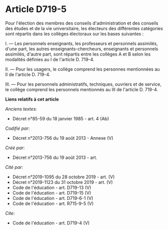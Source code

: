 # Article D719-5

Pour l'élection des membres des conseils d'administration et des conseils des études et de la vie universitaire, les
électeurs des différentes catégories sont répartis dans les collèges électoraux sur les bases suivantes : 

I. ― Les personnels enseignants, les professeurs et personnels assimilés, d'une part, les autres enseignants-chercheurs,
enseignants et personnels assimilés, d'autre part, sont répartis entre les collèges A et B selon les modalités définies au I
de l'article D. 719-4. 

II. ― Pour les usagers, le collège comprend les personnes mentionnées au II de l'article D. 719-4. 

III. ― Pour les personnels administratifs, techniques, ouvriers et de service, le collège comprend les personnels mentionnés
au III de l'article D. 719-4.

**Liens relatifs à cet article**

_Anciens textes_:

  - Décret n°85-59 du 18 janvier 1985 - art. 4 (Ab)

_Codifié par_:

  - Décret n°2013-756 du 19 août 2013 -  Annexe (V)

_Créé par_:

  - Décret n°2013-756 du 19 août 2013 - art.

_Cité par_:

  - Décret n°2019-1095 du 28 octobre 2019 - art. (V)
  - Décret n°2019-1123 du 31 octobre 2019 - art. (V)
  - Code de l'éducation - art. D719-13 (V)
  - Code de l'éducation - art. D719-15 (V)
  - Code de l'éducation - art. D719-6-1 (V)
  - Code de l'éducation - art. R715-9-5 (V)

_Cite_:

  - Code de l'éducation - art. D719-4 (V)
